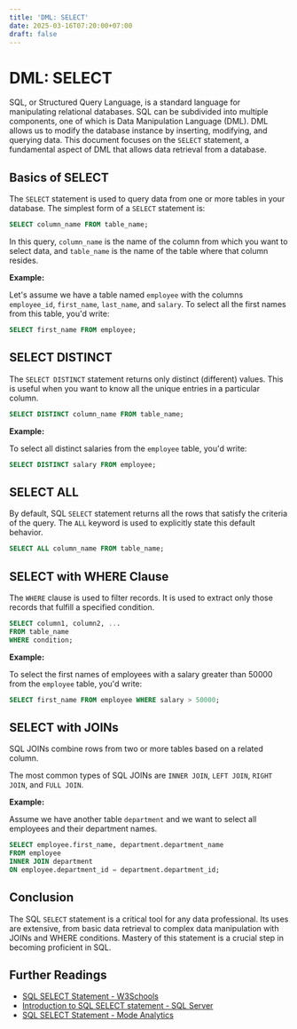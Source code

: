 ```yaml
---
title: 'DML: SELECT'
date: 2025-03-16T07:20:00+07:00
draft: false
---
```


# DML: SELECT

SQL, or Structured Query Language, is a standard language for manipulating relational databases. SQL can be subdivided into multiple components, one of which is Data Manipulation Language (DML). DML allows us to modify the database instance by inserting, modifying, and querying data. This document focuses on the `SELECT` statement, a fundamental aspect of DML that allows data retrieval from a database.

## Basics of SELECT

The `SELECT` statement is used to query data from one or more tables in your database. The simplest form of a `SELECT` statement is:

```sql
SELECT column_name FROM table_name;
```

In this query, `column_name` is the name of the column from which you want to select data, and `table_name` is the name of the table where that column resides.

**Example:**

Let's assume we have a table named `employee` with the columns `employee_id`, `first_name`, `last_name`, and `salary`. To select all the first names from this table, you'd write:

```sql
SELECT first_name FROM employee;
```

## SELECT DISTINCT

The `SELECT DISTINCT` statement returns only distinct (different) values. This is useful when you want to know all the unique entries in a particular column.

```sql
SELECT DISTINCT column_name FROM table_name;
```

**Example:**

To select all distinct salaries from the `employee` table, you'd write:

```sql
SELECT DISTINCT salary FROM employee;
```

## SELECT ALL

By default, SQL `SELECT` statement returns all the rows that satisfy the criteria of the query. The `ALL` keyword is used to explicitly state this default behavior.

```sql
SELECT ALL column_name FROM table_name;
```

## SELECT with WHERE Clause

The `WHERE` clause is used to filter records. It is used to extract only those records that fulfill a specified condition.

```sql
SELECT column1, column2, ...
FROM table_name
WHERE condition;
```

**Example:**

To select the first names of employees with a salary greater than 50000 from the `employee` table, you'd write:

```sql
SELECT first_name FROM employee WHERE salary > 50000;
```

## SELECT with JOINs

SQL JOINs combine rows from two or more tables based on a related column.

The most common types of SQL JOINs are `INNER JOIN`, `LEFT JOIN`, `RIGHT JOIN`, and `FULL JOIN`.

**Example:**

Assume we have another table `department` and we want to select all employees and their department names.

```sql
SELECT employee.first_name, department.department_name
FROM employee
INNER JOIN department
ON employee.department_id = department.department_id;
```

## Conclusion

The SQL `SELECT` statement is a critical tool for any data professional. Its uses are extensive, from basic data retrieval to complex data manipulation with JOINs and WHERE conditions. Mastery of this statement is a crucial step in becoming proficient in SQL.

## Further Readings

- [SQL SELECT Statement - W3Schools](https://www.w3schools.com/sql/sql_select.asp)
- [Introduction to SQL SELECT statement - SQL Server](https://docs.microsoft.com/en-us/sql/t-sql/queries/select-transact-sql)
- [SQL SELECT Statement - Mode Analytics](https://mode.com/sql-tutorial/sql-select-statement/)
